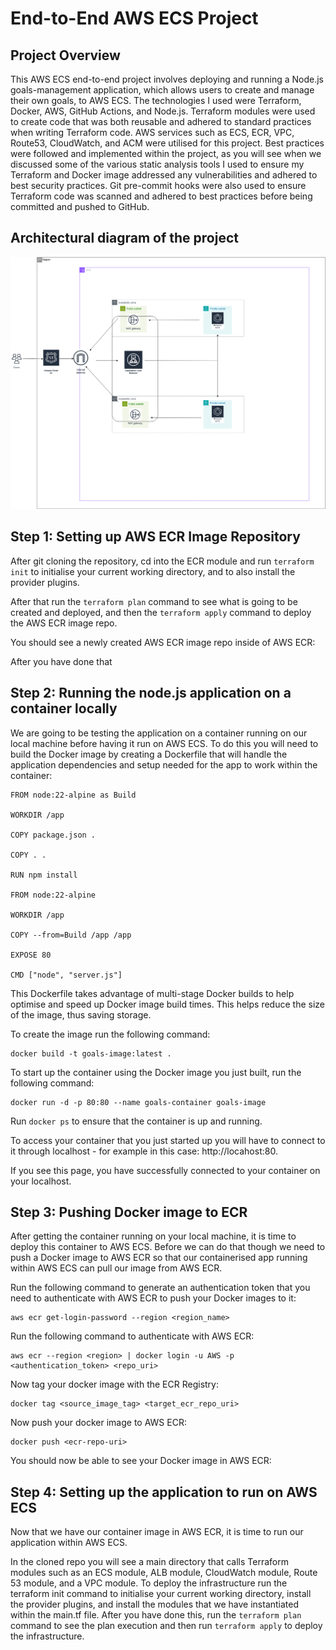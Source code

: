 <h1>End-to-End AWS ECS Project</h1>

<h2> Project Overview </h2>

This AWS ECS end-to-end project involves deploying and running a Node.js goals-management application, which allows users to create and manage their own goals, to AWS ECS. The technologies I used were Terraform, Docker, AWS, GitHub Actions, and Node.js. Terraform modules were used to create code that was both reusable and adhered to standard practices when writing Terraform code. AWS services such as ECS, ECR, VPC, Route53, CloudWatch, and ACM were utilised for this project. Best practices were followed and implemented within the project, as you will see when we discussed some of the various static analysis tools I used to ensure my Terraform and Docker image addressed any vulnerabilities and adhered to best security practices. Git pre-commit hooks were also used to ensure Terraform code was scanned and adhered to best practices before being committed and pushed to GitHub.

<h2> Architectural diagram of the project </h2>

![Architecture](images/Architecture.drawio.png)

<h2> Step 1: Setting up AWS ECR Image Repository </h2>

After git cloning the repository, cd into the ECR module and run ``` terraform init ``` to initialise your current working directory, and to also install the provider plugins.

After that run the ``` terraform plan ``` command to see what is going to be created and deployed, and then the ``` terraform apply ``` command to deploy the AWS ECR image repo.

You should see a newly created AWS ECR image repo inside of AWS ECR:
<screenshot of AWS ECR image repo>

After you have done that

<h2> Step 2: Running the node.js application on a container locally </h2>
We are going to be testing the application on a container running on our local machine before having it run on AWS ECS. To do this you will need to build the Docker image by creating a Dockerfile that will handle the application dependencies and setup needed for the app to work within the container:

```hcl
FROM node:22-alpine as Build

WORKDIR /app

COPY package.json .

COPY . .

RUN npm install

FROM node:22-alpine

WORKDIR /app

COPY --from=Build /app /app

EXPOSE 80

CMD ["node", "server.js"]
```

This Dockerfile takes advantage of multi-stage Docker builds to help optimise and speed up Docker image build times. This helps reduce the size of the image, thus saving storage.

To create the image run the following command:

```hcl
docker build -t goals-image:latest .
```

To start up the container using the Docker image you just built, run the following command:

```hcl
docker run -d -p 80:80 --name goals-container goals-image
```

Run `docker ps` to ensure that the container is up and running.

To access your container that you just started up you will have to connect to it through localhost - for example in this case: http://locahost:80.

<Screenshot of application>

If you see this page, you have successfully connected to your container on your localhost.

<h2> Step 3: Pushing Docker image to ECR </h2>

After getting the container running on your local machine, it is time to deploy this container to AWS ECS. Before we can do that though we need to push a Docker image to AWS ECR so that our containerised app running within AWS ECS can pull our image from AWS ECR.

Run the following command to generate an authentication token that you need to authenticate with AWS ECR to push your Docker images to it:

```hcl
aws ecr get-login-password --region <region_name>
```

Run the following command to authenticate with AWS ECR:

```hcl
aws ecr --region <region> | docker login -u AWS -p <authentication_token> <repo_uri>
```

Now tag your docker image with the ECR Registry:

```hcl
docker tag <source_image_tag> <target_ecr_repo_uri>
```

Now push your docker image to AWS ECR:

```hcl
docker push <ecr-repo-uri>
```

You should now be able to see your Docker image in AWS ECR:

<screenshot of this>

<h2> Step 4: Setting up the application to run on AWS ECS </h2>

Now that we have our container image in AWS ECR, it is time to run our application within AWS ECS.

In the cloned repo you will see a main directory that calls Terraform modules such as an ECS module, ALB module, CloudWatch module, Route 53 module, and a VPC module. To deploy the infrastructure run the terraform init command to initialise your current working directory, install the provider plugins, and install the modules that we have instantiated within the main.tf file. After you have done this, run the ```terraform plan``` command to see the plan execution and then run ```terraform apply``` to deploy the infrastructure.


